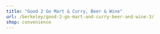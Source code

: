 ```yaml
---
title: "Good 2 Go Mart & Curry, Beer & Wine"
url: /berkeley/good-2-go-mart-and-curry-beer-and-wine-3/
shop: convenience
---
```

